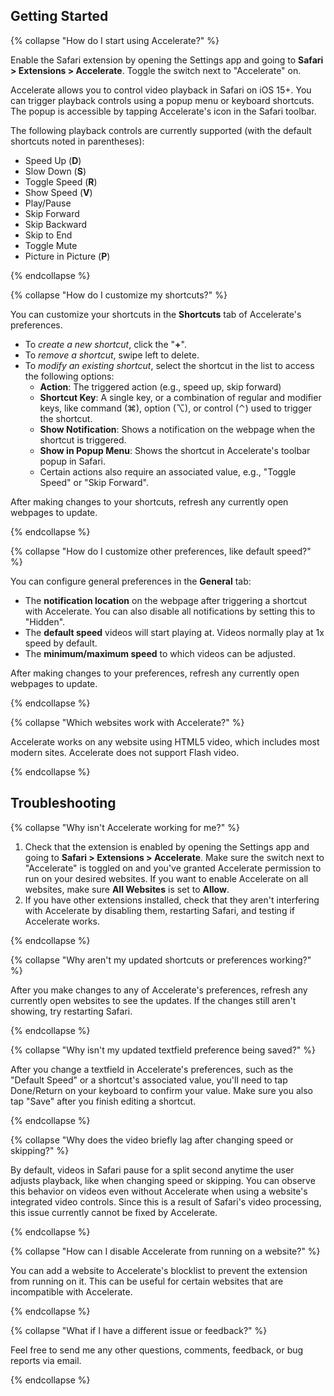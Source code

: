 ## Getting Started

{% collapse "How do I start using Accelerate?" %}

Enable the Safari extension by opening the Settings app and going to **Safari > Extensions > Accelerate**. Toggle the switch next to "Accelerate" on.

Accelerate allows you to control video playback in Safari on iOS 15+. You can trigger playback controls using a popup menu or keyboard shortcuts. The popup is accessible by tapping Accelerate's icon in the Safari toolbar.

The following playback controls are currently supported (with the default shortcuts noted in parentheses):

- Speed Up (**D**)
- Slow Down (**S**)
- Toggle Speed (**R**)
- Show Speed (**V**)
- Play/Pause
- Skip Forward
- Skip Backward
- Skip to End
- Toggle Mute
- Picture in Picture (**P**)

{% endcollapse %}

{% collapse "How do I customize my shortcuts?" %}

You can customize your shortcuts in the **Shortcuts** tab of Accelerate's preferences.

- To *create a new shortcut*, click the "**+**".
- To *remove a shortcut*, swipe left to delete.
- To *modify an existing shortcut*, select the shortcut in the list to access the following options:
   - **Action**: The triggered action (e.g., speed up, skip forward)
   - **Shortcut Key**: A single key, or a combination of regular and modifier keys, like command (⌘), option (⌥), or control (⌃) used to trigger the shortcut.
   - **Show Notification**: Shows a notification on the webpage when the shortcut is triggered.
   - **Show in Popup Menu**: Shows the shortcut in Accelerate's toolbar popup in Safari.
   - Certain actions also require an associated value, e.g., "Toggle Speed" or "Skip Forward".

After making changes to your shortcuts, refresh any currently open webpages to update.

{% endcollapse %}

{% collapse "How do I customize other preferences, like default speed?" %}

You can configure general preferences in the **General** tab:

- The **notification location** on the webpage after triggering a shortcut with Accelerate. You can also disable all notifications by setting this to "Hidden".
- The **default speed** videos will start playing at. Videos normally play at 1x speed by default.
- The **minimum/maximum speed** to which videos can be adjusted.

After making changes to your preferences, refresh any currently open webpages to update.

{% endcollapse %}

{% collapse "Which websites work with Accelerate?" %}

Accelerate works on any website using HTML5 video, which includes most modern sites. Accelerate does not support Flash video.

{% endcollapse %}

## Troubleshooting

{% collapse "Why isn't Accelerate working for me?" %}

1. Check that the extension is enabled by opening the Settings app and going to **Safari > Extensions > Accelerate**. Make sure the switch next to "Accelerate" is toggled on and you've granted Accelerate permission to run on your desired websites. If you want to enable Accelerate on all websites, make sure **All Websites** is set to **Allow**.
2. If you have other extensions installed, check that they aren't interfering with Accelerate by disabling them, restarting Safari, and testing if Accelerate works. 

{% endcollapse %}

{% collapse "Why aren't my updated shortcuts or preferences working?" %}

After you make changes to any of Accelerate's preferences, refresh any currently open websites to see the updates. If the changes still aren't showing, try restarting Safari.

{% endcollapse %}

{% collapse "Why isn't my updated textfield preference being saved?" %}

After you change a textfield in Accelerate's preferences, such as the "Default Speed" or a shortcut's associated value, you'll need to tap Done/Return on your keyboard to confirm your value. Make sure you also tap "Save" after you finish editing a shortcut.

{% endcollapse %}

{% collapse "Why does the video briefly lag after changing speed or skipping?" %}

By default, videos in Safari pause for a split second anytime the user adjusts playback, like when changing speed or skipping. You can observe this behavior on videos even without Accelerate when using a website's integrated video controls. Since this is a result of Safari's video processing, this issue currently cannot be fixed by Accelerate.

{% endcollapse %}

{% collapse "How can I disable Accelerate from running on a website?" %}

You can add a website to Accelerate's blocklist to prevent the extension from running on it. This can be useful for certain websites that are incompatible with Accelerate.

{% endcollapse %}

{% collapse "What if I have a different issue or feedback?" %}

Feel free to send me any other questions, comments, feedback, or bug reports via email.

{% endcollapse %}
